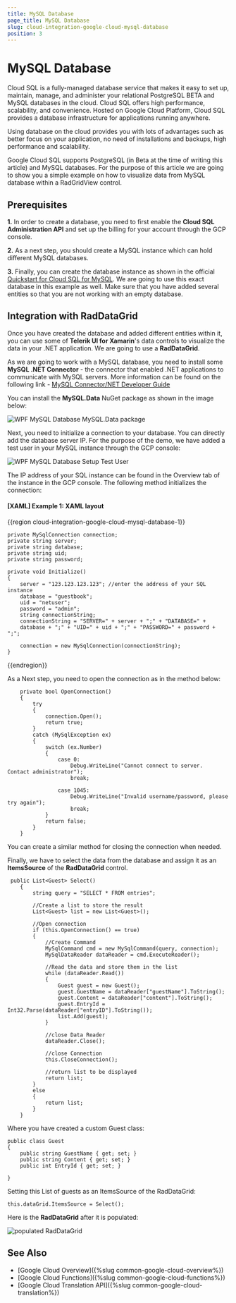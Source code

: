```yaml
---
title: MySQL Database
page_title: MySQL Database
slug: cloud-integration-google-cloud-mysql-database
position: 3
---
```


# MySQL Database

Cloud SQL is a fully-managed database service that makes it easy to set up, maintain, manage, and administer your relational PostgreSQL BETA and MySQL databases in the cloud. Cloud SQL offers high performance, scalability, and convenience. Hosted on Google Cloud Platform, Cloud SQL provides a database infrastructure for applications running anywhere.

Using database on the cloud provides you with lots of advantages such as better focus on your application, no need of installations and backups, high performance and scalability.

Google Cloud SQL supports PostgreSQL (in Beta at the time of writing this article) and MySQL databases. For the purpose of this article we are going to show you a simple example on how to visualize data from MySQL database within a RadGridView control.

## Prerequisites

**1.** In order to create a database, you need to first enable the **Cloud SQL Administration API** and set up the billing for your account through the GCP console.

**2.** As a next step, you should create a MySQL instance which can hold different MySQL databases.

**3.** Finally, you can create the database instance as shown in the official [Quickstart for Cloud SQL for MySQL](https://cloud.google.com/sql/docs/mysql/quickstart). We are going to use this exact database in this example as well. Make sure that you have added several entities so that you are not working with an empty database.

## Integration with RadDataGrid

Once you have created the database and added different entities within it, you can use some of **Telerik UI for Xamarin**'s data controls to visualize the data in your .NET application. We are going to use a **RadDataGrid**.

As we are going to work with a MySQL database, you need to install some **MySQL .NET Connector** - the connector that enabled .NET applications to communicate with MySQL servers. More information can be found on the following link - [MySQL Connector/NET Developer Guide](https://dev.mysql.com/doc/connector-net/en/)

You can install the **MySQL.Data** NuGet package as shown in the image below:

![WPF MySQL Database MySQL.Data package](../images/mysql_nuget_package.png)

Next, you need to initialize a connection to your database. You can directly add the database server IP. For the purpose of the demo, we have added a test user in your MySQL instance through the GCP console:

![WPF MySQL Database Setup Test User](../images/cloud_sql_user.png)

The IP address of your SQL instance can be found in the Overview tab of the instance in the GCP console. The following method initializes the connection:
	
#### __[XAML] Example 1: XAML layout__

{{region cloud-integration-google-cloud-mysql-database-1}}

    private MySqlConnection connection;
    private string server;
    private string database;
    private string uid;
    private string password;

    private void Initialize()
    {
        server = "123.123.123.123"; //enter the address of your SQL instance 
        database = "guestbook";
        uid = "netuser";
        password = "admin";
        string connectionString;
        connectionString = "SERVER=" + server + ";" + "DATABASE=" +
        database + ";" + "UID=" + uid + ";" + "PASSWORD=" + password + ";";

        connection = new MySqlConnection(connectionString);
    }
{{endregion}}

As a Next step, you need to open the connection as in the method below:

        private bool OpenConnection()
        {
            try
            {
                connection.Open();
                return true;
            }
            catch (MySqlException ex)
            {
                switch (ex.Number)
                {
                    case 0:
                        Debug.WriteLine("Cannot connect to server.  Contact administrator");
                        break;

                    case 1045:
                        Debug.WriteLine("Invalid username/password, please try again");
                        break;
                }
                return false;
            }
        }

You can create a similar method for closing the connection when needed.

Finally, we have to select the data from the database and assign it as an **ItemsSource** of the **RadDataGrid** control.

     public List<Guest> Select()
        {
            string query = "SELECT * FROM entries";

            //Create a list to store the result
            List<Guest> list = new List<Guest>();

            //Open connection
            if (this.OpenConnection() == true)
            {
                //Create Command
                MySqlCommand cmd = new MySqlCommand(query, connection);
                MySqlDataReader dataReader = cmd.ExecuteReader();

                //Read the data and store them in the list
                while (dataReader.Read())
                {
                    Guest guest = new Guest();
                    guest.GuestName = dataReader["guestName"].ToString();
                    guest.Content = dataReader["content"].ToString();
                    guest.EntryId = Int32.Parse(dataReader["entryID"].ToString());
                    list.Add(guest);
                }

                //close Data Reader
                dataReader.Close();

                //close Connection
                this.CloseConnection();

                //return list to be displayed
                return list;
            }
            else
            {
                return list;
            }
        } 

Where you have created a custom Guest class:

	public class Guest
    {
        public string GuestName { get; set; }
        public string Content { get; set; }
        public int EntryId { get; set; }

    }

Setting this List of guests as an ItemsSource of the RadDataGrid:

    this.dataGrid.ItemsSource = Select();

Here is the **RadDataGrid** after it is populated:

![populated RadDataGrid](../images/sql_database.png)

## See Also

- [Google Cloud Overview]({%slug common-google-cloud-overview%})
- [Google Cloud Functions]({%slug common-google-cloud-functions%})
- [Google Cloud Translation API]({%slug common-google-cloud-translation%})